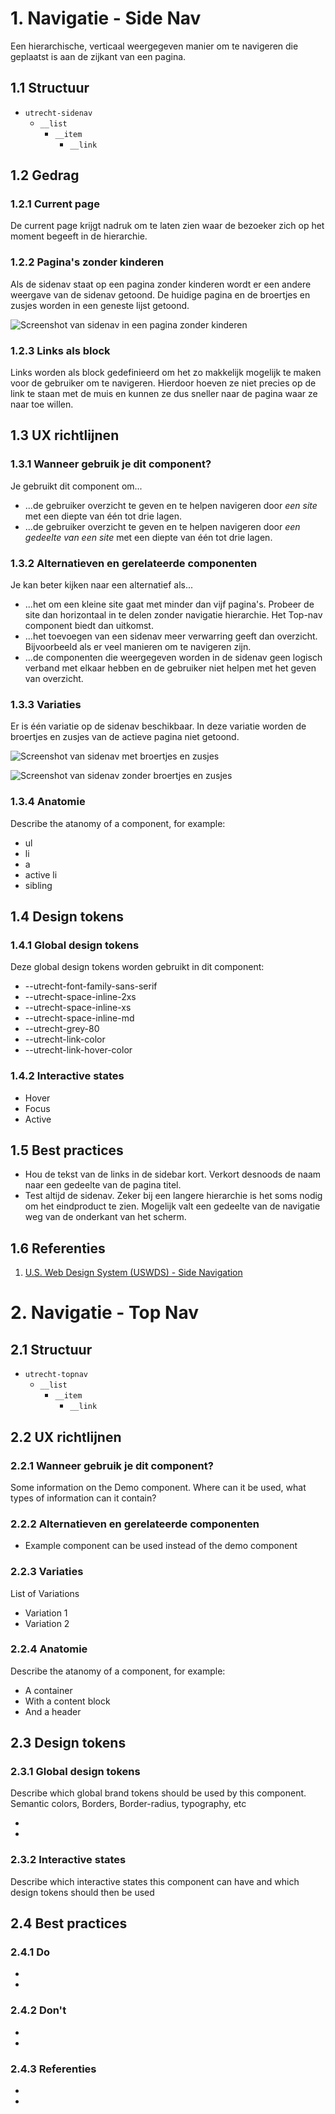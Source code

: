 <!-- \*Status: **In development\*** -->

# 1. Navigatie - Side Nav

Een hierarchische, verticaal weergegeven manier om te navigeren die geplaatst is aan de zijkant van een pagina.

## 1.1 Structuur <!-- wat is het doel van 1.1?-->

- `utrecht-sidenav`
  - `__list`
    - `__item`
      - `__link`

## 1.2 Gedrag

### 1.2.1 Current page

De current page krijgt nadruk om te laten zien waar de bezoeker zich op het moment begeeft in de hierarchie.

### 1.2.2 Pagina's zonder kinderen

Als de sidenav staat op een pagina zonder kinderen wordt er een andere weergave van de sidenav getoond. De huidige pagina en de broertjes en zusjes worden in een geneste lijst getoond.

![Screenshot van sidenav in een pagina zonder kinderen](././static/screenshot_sidenav_003.png "Screenshot sidenav 3")

### 1.2.3 Links als block

Links worden als block gedefinieerd om het zo makkelijk mogelijk te maken voor de gebruiker om te navigeren. Hierdoor hoeven ze niet precies op de link te staan met de muis en kunnen ze dus sneller naar de pagina waar ze naar toe willen.

## 1.3 UX richtlijnen

### 1.3.1 Wanneer gebruik je dit component?

Je gebruikt dit component om...

- ...de gebruiker overzicht te geven en te helpen navigeren door _een site_ met een diepte van één tot drie lagen.
- ...de gebruiker overzicht te geven en te helpen navigeren door _een gedeelte van een site_ met een diepte van één tot drie lagen.

### 1.3.2 Alternatieven en gerelateerde componenten

Je kan beter kijken naar een alternatief als...

- ...het om een kleine site gaat met minder dan vijf pagina's. Probeer de site dan horizontaal in te delen zonder navigatie hierarchie. Het Top-nav component biedt dan uitkomst.
- ...het toevoegen van een sidenav meer verwarring geeft dan overzicht. Bijvoorbeeld als er veel manieren om te navigeren zijn.
- ...de componenten die weergegeven worden in de sidenav geen logisch verband met elkaar hebben en de gebruiker niet helpen met het geven van overzicht.

### 1.3.3 Variaties

Er is één variatie op de sidenav beschikbaar. In deze variatie worden de broertjes en zusjes van de actieve pagina niet getoond.

![Screenshot van sidenav met broertjes en zusjes](././static/screenshot_sidenav_001.png "Screenshot sidenav 1")

![Screenshot van sidenav zonder broertjes en zusjes](././static/screenshot_sidenav_002.png "Screenshot sidenav 2")

### 1.3.4 Anatomie <!-- wat is het doel van 1.3.4?-->

Describe the atanomy of a component, for example:

- ul
- li
- a
- active li
- sibling

## 1.4 Design tokens

### 1.4.1 Global design tokens <!-- wat is het doel van 1.4.1?-->

Deze global design tokens worden gebruikt in dit component:

- --utrecht-font-family-sans-serif
- --utrecht-space-inline-2xs
- --utrecht-space-inline-xs
- --utrecht-space-inline-md
- --utrecht-grey-80
- --utrecht-link-color
- --utrecht-link-hover-color

### 1.4.2 Interactive states <!-- wat is het doel van 1.4.2?-->

- Hover
- Focus
- Active

## 1.5 Best practices

- Hou de tekst van de links in de sidebar kort. Verkort desnoods de naam naar een gedeelte van de pagina titel.
- Test altijd de sidenav. Zeker bij een langere hierarchie is het soms nodig om het eindproduct te zien. Mogelijk valt een gedeelte van de navigatie weg van de onderkant van het scherm.

## 1.6 Referenties

1. [U.S. Web Design System (USWDS) - Side Navigation](https://designsystem.digital.gov/components/side-navigation/)

# 2. Navigatie - Top Nav

## 2.1 Structuur

- `utrecht-topnav`
  - `__list`
    - `__item`
      - `__link`

## 2.2 UX richtlijnen

### 2.2.1 Wanneer gebruik je dit component?

Some information on the Demo component. Where can it be used, what types of information can it contain?

### 2.2.2 Alternatieven en gerelateerde componenten

- Example component can be used instead of the demo component

### 2.2.3 Variaties

List of Variations

- Variation 1
- Variation 2

### 2.2.4 Anatomie

Describe the atanomy of a component, for example:

- A container
- With a content block
- And a header

## 2.3 Design tokens

### 2.3.1 Global design tokens

Describe which global brand tokens should be used by this component. Semantic colors, Borders, Border-radius, typography, etc

-
-

### 2.3.2 Interactive states

Describe which interactive states this component can have and which design tokens should then be used

## 2.4 Best practices

### 2.4.1 Do

-
-

### 2.4.2 Don't

-
-

### 2.4.3 Referenties

-
-
